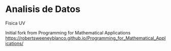 # Analisis de Datos
Fisica UV


Initial fork from Programming for Mathematical Applications https://robertsweeneyblanco.github.io/Programming_for_Mathematical_Applications/
